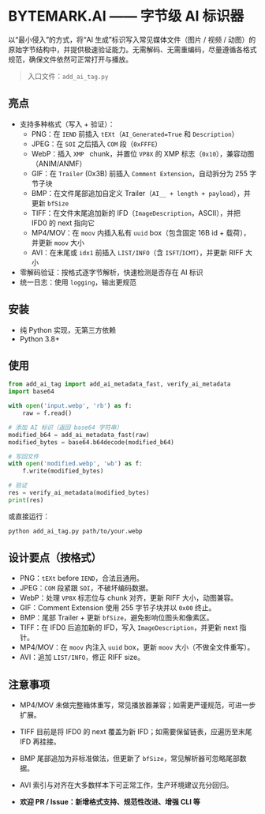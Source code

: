# BYTEMARK.AI —— 字节级 AI 标识器

以“最小侵入”的方式，将“AI 生成”标识写入常见媒体文件（图片 / 视频 / 动图）的原始字节结构中，并提供极速验证能力。无需解码、无需重编码，尽量遵循各格式规范，确保文件依然可正常打开与播放。

> 入口文件：`add_ai_tag.py`

## 亮点

- 支持多种格式（写入 + 验证）：
  - PNG：在 `IEND` 前插入 `tEXt`（`AI_Generated=True` 和 `Description`）
  - JPEG：在 `SOI` 之后插入 `COM` 段（`0xFFFE`）
  - WebP：插入 `XMP ` chunk，并置位 `VP8X` 的 XMP 标志（`0x10`），兼容动图（ANIM/ANMF）
  - GIF：在 `Trailer` (0x3B) 前插入 `Comment Extension`，自动拆分为 255 字节子块
  - BMP：在文件尾部追加自定义 Trailer（`AI__ + length + payload`），并更新 `bfSize`
  - TIFF：在文件末尾追加新的 IFD（`ImageDescription`，ASCII），并把 IFD0 的 next 指向它
  - MP4/MOV：在 `moov` 内插入私有 `uuid` box（包含固定 16B id + 载荷），并更新 `moov` 大小
  - AVI：在末尾或 `idx1` 前插入 `LIST/INFO`（含 `ISFT`/`ICMT`），并更新 RIFF 大小
- 零解码验证：按格式逐字节解析，快速检测是否存在 AI 标识
- 统一日志：使用 `logging`，输出更规范

## 安装

- 纯 Python 实现，无第三方依赖
- Python 3.8+

## 使用

```python
from add_ai_tag import add_ai_metadata_fast, verify_ai_metadata
import base64

with open('input.webp', 'rb') as f:
    raw = f.read()

# 添加 AI 标识（返回 base64 字符串）
modified_b64 = add_ai_metadata_fast(raw)
modified_bytes = base64.b64decode(modified_b64)

# 写回文件
with open('modified.webp', 'wb') as f:
    f.write(modified_bytes)

# 验证
res = verify_ai_metadata(modified_bytes)
print(res)
```

或直接运行：

```bash
python add_ai_tag.py path/to/your.webp
```

## 设计要点（按格式）

- PNG：`tEXt` before `IEND`，合法且通用。
- JPEG：`COM` 段紧跟 `SOI`，不破坏编码数据。
- WebP：处理 `VP8X` 标志位与 chunk 对齐，更新 RIFF 大小，动图兼容。
- GIF：Comment Extension 使用 255 字节子块并以 `0x00` 终止。
- BMP：尾部 Trailer + 更新 `bfSize`，避免影响位图头和像素区。
- TIFF：在 IFD0 后追加新的 IFD，写入 `ImageDescription`，并更新 next 指针。
- MP4/MOV：在 `moov` 内注入 `uuid` box，更新 `moov` 大小（不做全文件重写）。
- AVI：追加 `LIST/INFO`，修正 RIFF size。

## 注意事项

- MP4/MOV 未做完整箱体重写，常见播放器兼容；如需更严谨规范，可进一步扩展。
- TIFF 目前是将 IFD0 的 next 覆盖为新 IFD；如需要保留链表，应遍历至末尾 IFD 再挂接。
- BMP 尾部追加为非标准做法，但更新了 `bfSize`，常见解析器可忽略尾部数据。
- AVI 索引与对齐在大多数样本下可正常工作，生产环境建议充分回归。
  
- **欢迎 PR / Issue：新增格式支持、规范性改进、增强 CLI 等**

